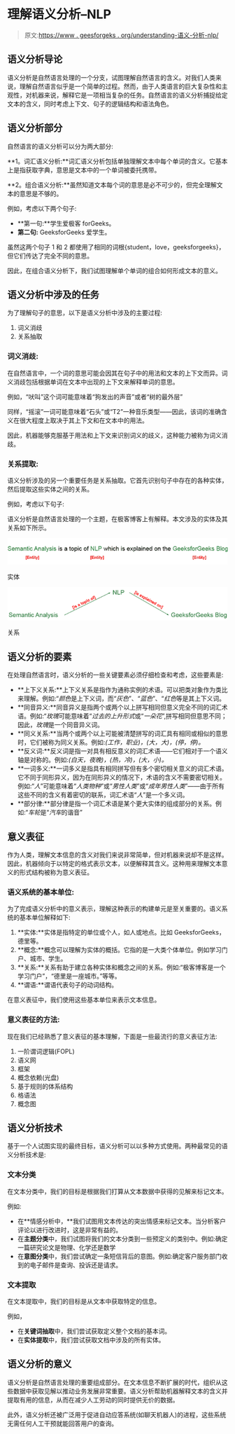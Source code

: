 # 理解语义分析–NLP

> 原文:[https://www . geesforgeks . org/understanding-语义-分析-nlp/](https://www.geeksforgeeks.org/understanding-semantic-analysis-nlp/)

## 语义分析导论

语义分析是自然语言处理的一个分支，试图理解自然语言的含义。对我们人类来说，理解自然语言似乎是一个简单的过程。然而，由于人类语言的巨大复杂性和主观性，对机器来说，解释它是一项相当复杂的任务。自然语言的语义分析捕捉给定文本的含义，同时考虑上下文、句子的逻辑结构和语法角色。

## 语义分析部分

自然语言的语义分析可以分为两大部分:

**1。词汇语义分析:**词汇语义分析包括单独理解文本中每个单词的含义。它基本上是指获取字典，意思是文本中的一个单词被委托携带。

**2。组合语义分析:**虽然知道文本每个词的意思是必不可少的，但完全理解文本的意思是不够的。

例如，考虑以下两个句子:

*   **第一句:**学生爱极客 forGeeks。
*   **第二句:** GeeksforGeeks 爱学生。

虽然这两个句子 1 和 2 都使用了相同的词根{student，love，geeksforgeeks}，但它们传达了完全不同的意思。

因此，在组合语义分析下，我们试图理解单个单词的组合如何形成文本的意义。

## 语义分析中涉及的任务

为了理解句子的意思，以下是语义分析中涉及的主要过程:

1.  词义消歧
2.  关系抽取

### 词义消歧:

在自然语言中，一个词的意思可能会因其在句子中的用法和文本的上下文而异。词义消歧包括根据单词在文本中出现的上下文来解释单词的意思。

例如，“吠叫”这个词可能意味着“狗发出的声音”或者“树的最外层”

同样，“摇滚”一词可能意味着“石头”或“T2”一种音乐类型——因此，该词的准确含义在很大程度上取决于其上下文和在文本中的用法。

因此，机器能够克服基于用法和上下文来识别词义的歧义，这种能力被称为词义消歧。

### 关系提取:

语义分析涉及的另一个重要任务是关系抽取。它首先识别句子中存在的各种实体，然后提取这些实体之间的关系。

例如，考虑以下句子:

语义分析是自然语言处理的一个主题，在极客博客上有解释。本文涉及的实体及其关系如下所示。

![](img/515c02c3b16662a6e3ef4b8907d98642.png)

实体

![](img/cc4bf028f1fe92c58f8e904f4fe3b237.png)

关系

## 语义分析的要素

在处理自然语言时，语义分析的一些关键要素必须仔细检查和考虑，这些要素是:

*   **上下义关系:**上下义关系是指作为通称实例的术语。可以把类对象作为类比来理解。例如:“*颜色*是上下义词，而“*灰色*”、“*蓝色*”、“*红色*等是其上下义词。
*   **同音异义:**同音异义是指两个或两个以上拼写相同但意义完全不同的词汇术语。例如:“*玫瑰*可能意味着“*过去的上升形式*或“*一朵花*”,拼写相同但意思不同；因此，*玫瑰*是一个同音异义词。
*   **同义关系:**当两个或两个以上可能被清楚拼写的词汇具有相同或相似的意思时，它们被称为同义关系。例如:*(工作，职业)，(大，大)，(停，停)。*
*   **反义词:**反义词是指一对具有相反意义的词汇术语——它们相对于一个语义轴是对称的。例如:*(白天，夜晚)，(热，冷)，(大，小)。*
*   **一词多义:**一词多义是指具有相同拼写但有多个密切相关意义的词汇术语。它不同于同形异义，因为在同形异义的情况下，术语的含义不需要密切相关。例如:“*人*”可能意味着“*人类物种*”或“*男性人类*”或“*成年男性人类*”——由于所有这些不同的含义有着密切的联系，词汇术语“*人*”是一个多义词。
*   **部分律:**部分律是指一个词汇术语是某个更大实体的组成部分的关系。例如:“*车轮*是“*汽车*的谐音”

## 意义表征

作为人类，理解文本信息的含义对我们来说非常简单，但对机器来说却不是这样。因此，机器倾向于以特定的格式表示文本，以便解释其含义。这种用来理解文本意义的形式结构被称为意义表征。

### 语义系统的基本单位:

为了完成语义分析中的意义表示，理解这种表示的构建单元是至关重要的。语义系统的基本单位解释如下:

1.  **实体:**实体是指特定的单位或个人，如人或地点。比如 GeeksforGeeks，德里等。
2.  **概念:**概念可以理解为实体的概括。它指的是一大类个体单位。例如学习门户、城市、学生。
3.  **关系:**关系有助于建立各种实体和概念之间的关系。例如:“极客博客是一个学习门户”，“德里是一座城市。”等等。
4.  **谓语:**谓语代表句子的动词结构。

在意义表征中，我们使用这些基本单位来表示文本信息。

### 意义表征的方法:

现在我们已经熟悉了意义表征的基本理解，下面是一些最流行的意义表征方法:

1.  一阶谓词逻辑(FOPL)
2.  语义网
3.  框架
4.  概念依赖(光盘)
5.  基于规则的体系结构
6.  格语法
7.  概念图

## 语义分析技术

基于一个人试图实现的最终目标，语义分析可以以多种方式使用。两种最常见的语义分析技术是:

### **文本分类**

在文本分类中，我们的目标是根据我们打算从文本数据中获得的见解来标记文本。

例如:

*   在**情感分析中，**我们试图用文本传达的突出情感来标记文本。当分析客户评论以进行改进时，这是非常有益的。
*   在**主题分类**中，我们试图将我们的文本分类到一些预定义的类别中。例如:确定一篇研究论文是物理、化学还是数学
*   在**意图分类**中，我们尝试确定一条短信背后的意图。例如:确定客户服务部门收到的电子邮件是查询、投诉还是请求。

### 文本提取

在文本提取中，我们的目标是从文本中获取特定的信息。

例如，

*   在**关键词抽取**中，我们尝试获取定义整个文档的基本词。
*   在**实体提取**中，我们尝试获取文档中涉及的所有实体。

## 语义分析的意义

语义分析是自然语言处理的重要组成部分。在文本信息不断扩展的时代，组织从这些数据中获取见解以推动业务发展非常重要。语义分析帮助机器解释文本的含义并提取有用的信息，从而在减少人工劳动的同时提供无价的数据。

此外，语义分析还被广泛用于促进自动应答系统(如聊天机器人)的进程，这些系统无需任何人工干预就能回答用户的查询。